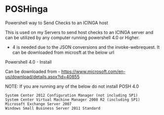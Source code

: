 # POSHinga
Powershell way to Send Checks to an ICINGA host

This is used on my Servers to send host checks to an ICINGA server and can be utilized by any computer running powershell 4.0 or Higher.
   - 4 is needed due to the JSON conversions and the invoke-webrequest. It can be downloaded from microsft at the below url
   

Powershell 4.0 - Install

Can be downloaded from - https://www.microsoft.com/en-us/download/details.aspx?id=40855 

NOTE: If you are running any of the below do not install POSH 4.0

    System Center 2012 Configuration Manager (not including SP1)
    System Center Virtual Machine Manager 2008 R2 (including SP1)
    Microsoft Exchange Server 2007
    Windows Small Business Server 2011 Standard
